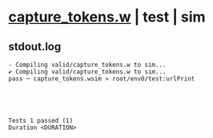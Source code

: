 # [capture_tokens.w](../../../../../examples/tests/valid/capture_tokens.w) | test | sim

## stdout.log
```log
- Compiling valid/capture_tokens.w to sim...
✔ Compiling valid/capture_tokens.w to sim...
pass ─ capture_tokens.wsim » root/env0/test:urlPrint
 




Tests 1 passed (1) 
Duration <DURATION>

```

